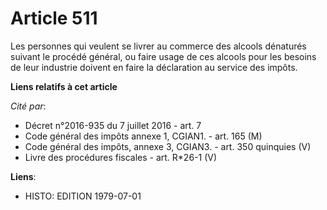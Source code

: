 # Article 511

Les personnes qui veulent se livrer au commerce des alcools dénaturés suivant le procédé général, ou faire usage de ces
alcools pour les besoins de leur industrie doivent en faire la déclaration au service des impôts.

**Liens relatifs à cet article**

_Cité par_:

  - Décret n°2016-935 du 7 juillet 2016 - art. 7
  - Code général des impôts annexe 1, CGIAN1. - art. 165 (M)
  - Code général des impôts, annexe 3, CGIAN3. - art. 350 quinquies (V)
  - Livre des procédures fiscales - art. R*26-1 (V)

**Liens**:

  - HISTO: EDITION 1979-07-01
